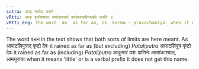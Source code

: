 ```yaml
---
sutra: आङ् मर्यादा वचने
vRtti: आङ् इत्येषशब्दः मर्यादावचने कर्मप्रवचनीयसंज्ञो भवति ॥
vRtti_eng: The word _an_ as far as, is _karma_-_pravachaniya_ when it expresses limit (e. g. when it means \"as far as inclusive of\" or, \"as far as exclusive of.\")
---
```

The word वचन in the text shows that both sorts of limits are here meant. As आपाटलिपुत्राद् वृष्टो देवः it rained as far as (but excluding) _Pataliputra_ आपाटलिपुत्रं वृष्टो देवः it rained as far as (including) _Pataliputra_ आकुमारं यशः पाणिनेः आसांकाश्यात्, आमथुरायाः when it means 'little' or is a verbal prefix it does not get this name.
